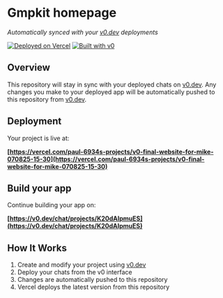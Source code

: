 # Gmpkit homepage

*Automatically synced with your [v0.dev](https://v0.dev) deployments*

[![Deployed on Vercel](https://img.shields.io/badge/Deployed%20on-Vercel-black?style=for-the-badge&logo=vercel)](https://vercel.com/paul-6934s-projects/v0-final-website-for-mike-070825-15-30)
[![Built with v0](https://img.shields.io/badge/Built%20with-v0.dev-black?style=for-the-badge)](https://v0.dev/chat/projects/K20dAIpmuES)

## Overview

This repository will stay in sync with your deployed chats on [v0.dev](https://v0.dev).
Any changes you make to your deployed app will be automatically pushed to this repository from [v0.dev](https://v0.dev).

## Deployment

Your project is live at:

**[https://vercel.com/paul-6934s-projects/v0-final-website-for-mike-070825-15-30](https://vercel.com/paul-6934s-projects/v0-final-website-for-mike-070825-15-30)**

## Build your app

Continue building your app on:

**[https://v0.dev/chat/projects/K20dAIpmuES](https://v0.dev/chat/projects/K20dAIpmuES)**

## How It Works

1. Create and modify your project using [v0.dev](https://v0.dev)
2. Deploy your chats from the v0 interface
3. Changes are automatically pushed to this repository
4. Vercel deploys the latest version from this repository